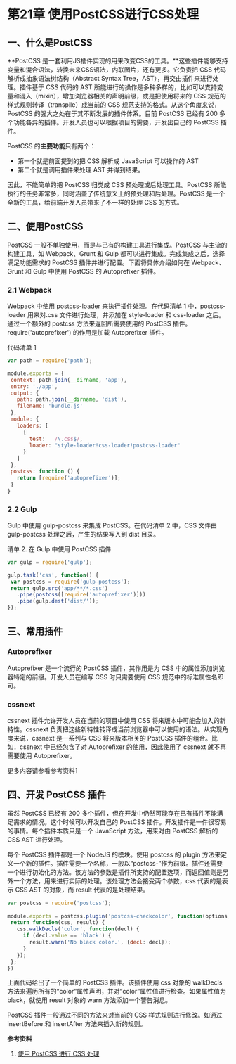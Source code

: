 # 第21章 使用PostCSS进行CSS处理

## 一、什么是PostCSS

**PostCSS 是一套利用JS插件实现的用来改变CSS的工具。**这些插件能够支持变量和混合语法，转换未来CSS语法，内联图片，还有更多。它负责把 CSS 代码解析成抽象语法树结构（Abstract Syntax Tree，AST），再交由插件来进行处理。插件基于 CSS 代码的 AST 所能进行的操作是多种多样的，比如可以支持变量和混入（mixin），增加浏览器相关的声明前缀，或是把使用将来的 CSS 规范的样式规则转译（transpile）成当前的 CSS 规范支持的格式。从这个角度来说，PostCSS 的强大之处在于其不断发展的插件体系。目前 PostCSS 已经有 200 多个功能各异的插件。开发人员也可以根据项目的需要，开发出自己的 PostCSS 插件。

PostCSS 的**主要功能**只有两个：

* 第一个就是前面提到的把 CSS 解析成 JavaScript 可以操作的 AST
* 第二个就是调用插件来处理 AST 并得到结果。

因此，不能简单的把 PostCSS 归类成 CSS 预处理或后处理工具。PostCSS 所能执行的任务非常多，同时涵盖了传统意义上的预处理和后处理。PostCSS 是一个全新的工具，给前端开发人员带来了不一样的处理 CSS 的方式。

## 二、使用PostCSS

PostCSS 一般不单独使用，而是与已有的构建工具进行集成。PostCSS 与主流的构建工具，如 Webpack、Grunt 和 Gulp 都可以进行集成。完成集成之后，选择满足功能需求的 PostCSS 插件并进行配置。下面将具体介绍如何在 Webpack、Grunt 和 Gulp 中使用 PostCSS 的 Autoprefixer 插件。

### 2.1 Webpack

Webpack 中使用 postcss-loader 来执行插件处理。在代码清单 1 中，postcss-loader 用来对.css 文件进行处理，并添加在 style-loader 和 css-loader 之后。通过一个额外的 postcss 方法来返回所需要使用的 PostCSS 插件。require\('autoprefixer'\) 的作用是加载 Autoprefixer 插件。

代码清单 1

```js
var path = require('path');

module.exports = {
 context: path.join(__dirname, 'app'),
 entry: './app',
 output: {
   path: path.join(__dirname, 'dist'),
   filename: 'bundle.js'
 },
 module: {
   loaders: [
     {
       test:   /\.css$/,
       loader: "style-loader!css-loader!postcss-loader"
     }
   ]
 },
 postcss: function () {
   return [require('autoprefixer')];
 }
}
```

### 2.2 Gulp

Gulp 中使用 gulp-postcss 来集成 PostCSS。在代码清单 2 中，CSS 文件由 gulp-postcss 处理之后，产生的结果写入到 dist 目录。

清单 2. 在 Gulp 中使用 PostCSS 插件

```js
var gulp = require('gulp');

gulp.task('css', function() {
 var postcss = require('gulp-postcss');
 return gulp.src('app/**/*.css')
   .pipe(postcss([require('autoprefixer')]))
   .pipe(gulp.dest('dist/'));
});
```

## 三、常用插件

### Autoprefixer

Autoprefixer 是一个流行的 PostCSS 插件，其作用是为 CSS 中的属性添加浏览器特定的前缀。开发人员在编写 CSS 时只需要使用 CSS 规范中的标准属性名即可。

### cssnext

cssnext 插件允许开发人员在当前的项目中使用 CSS 将来版本中可能会加入的新特性。cssnext 负责把这些新特性转译成当前浏览器中可以使用的语法。从实现角度来说，cssnext 是一系列与 CSS 将来版本相关的 PostCSS 插件的组合。比如，cssnext 中已经包含了对 Autoprefixer 的使用，因此使用了 cssnext 就不再需要使用 Autoprefixer。

更多内容请参看参考资料1

## 四、开发 PostCSS 插件

虽然 PostCSS 已经有 200 多个插件，但在开发中仍然可能存在已有插件不能满足需求的情况。这个时候可以开发自己的 PostCSS 插件。开发插件是一件很容易的事情。每个插件本质只是一个 JavaScript 方法，用来对由 PostCSS 解析的 CSS AST 进行处理。

每个 PostCSS 插件都是一个 NodeJS 的模块。使用 postcss 的 plugin 方法来定义一个新的插件。插件需要一个名称，一般以“postcss-”作为前缀。插件还需要一个进行初始化的方法。该方法的参数是插件所支持的配置选项，而返回值则是另外一个方法，用来进行实际的处理。该处理方法会接受两个参数，css 代表的是表示 CSS AST 的对象，而 result 代表的是处理结果。

```js
var postcss = require('postcss');
 
module.exports = postcss.plugin('postcss-checkcolor', function(options) {
 return function(css, result) {
   css.walkDecls('color', function(decl) {
     if (decl.value == 'black') {
       result.warn('No black color.', {decl: decl});
     }
   });
 };
})
```

上面代码给出了一个简单的 PostCSS 插件。该插件使用 css 对象的 walkDecls 方法来遍历所有的“color”属性声明，并对“color”属性值进行检查。如果属性值为 black，就使用 result 对象的 warn 方法添加一个警告消息。

PostCSS 插件一般通过不同的方法来对当前的 CSS 样式规则进行修改。如通过 insertBefore 和 insertAfter 方法来插入新的规则。

 

 

 

 

**参考资料**

1. [使用 PostCSS 进行 CSS 处理](https://www.ibm.com/developerworks/cn/web/1604-postcss-css/index.html)



